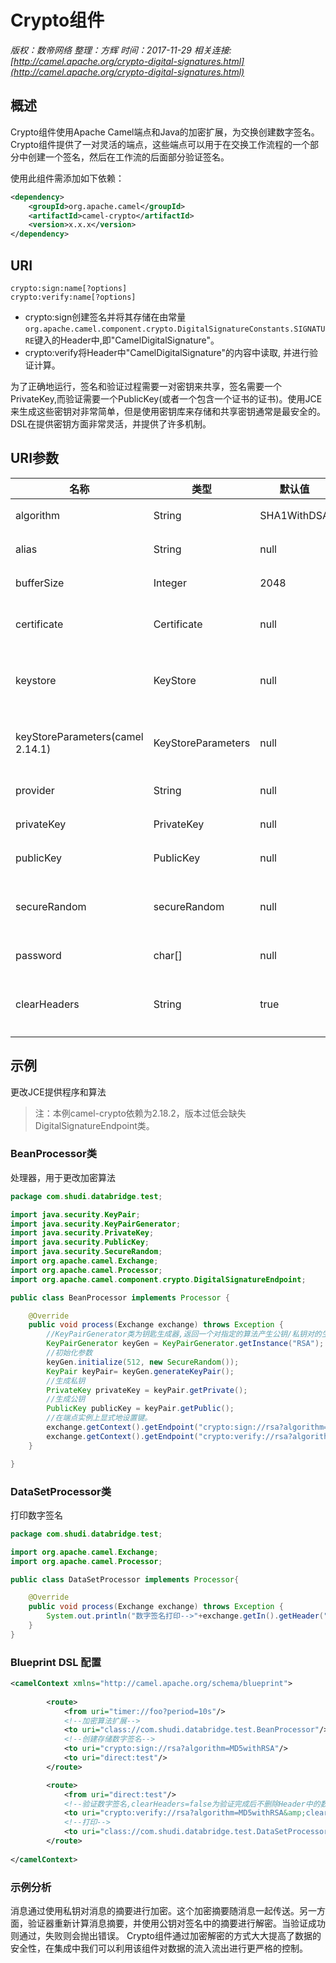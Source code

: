 # Crypto组件

*版权：数帝网络*
*整理：方辉*
*时间：2017-11-29*
*相关连接:[http://camel.apache.org/crypto-digital-signatures.html](http://camel.apache.org/crypto-digital-signatures.html)*

## 概述

Crypto组件使用Apache Camel端点和Java的加密扩展，为交换创建数字签名。Crypto组件提供了一对灵活的端点，这些端点可以用于在交换工作流程的一个部分中创建一个签名，然后在工作流的后面部分验证签名。

使用此组件需添加如下依赖：
```xml
<dependency>
    <groupId>org.apache.camel</groupId>
    <artifactId>camel-crypto</artifactId>
    <version>x.x.x</version>
</dependency>
```

## URI

```
crypto:sign:name[?options] 
crypto:verify:name[?options] 
```

- crypto:sign创建签名并将其存储在由常量`org.apache.camel.component.crypto.DigitalSignatureConstants.SIGNATURE`键入的Header中,即"CamelDigitalSignature"。
- crypto:verify将Header中"CamelDigitalSignature"的内容中读取, 并进行验证计算。

为了正确地运行，签名和验证过程需要一对密钥来共享，签名需要一个PrivateKey,而验证需要一个PublicKey(或者一个包含一个证书的证书)。使用JCE来生成这些密钥对非常简单，但是使用密钥库来存储和共享密钥通常是最安全的。DSL在提供密钥方面非常灵活，并提供了许多机制。

## URI参数

名称|类型|默认值|描述
----|----|----|----
algorithm|String|SHA1WithDSA|将使用的JCE签名算法的名称。
alias|String|null|用于从密钥库中选择密钥的别名。
bufferSize|Integer|2048|签名过程中使用的缓冲区的大小。
certificate|Certificate|null|用于验证交换有效负载的证书。此项或publicKey是必需的。
keystore|KeyStore|null|对 JCE 密钥库的引用, 用于存储用于签名和验证的密钥和证书。
keyStoreParameters(camel 2.14.1)|KeyStoreParameters|null|对KeyStoreParameters对象的引用, 它包装了Java密钥库对象。
provider|String|null|应该使用的JCE安全提供者的名称。
privateKey|PrivateKey|null|用来在交换有效载荷上签名的私钥。
publicKey|PublicKey|null|公钥用于验证交换有效负载的签名。
secureRandom|secureRandom|null|引用一个SecureRandom对象，该对象将用于初始化签名服务。
password|char[]|null|从密钥库中访问私钥的密码。
clearHeaders|String|true|在验证操作后从消息中删除骆驼加密头(值可以是“true”/“false”)。

## 示例
更改JCE提供程序和算法

>注：本例camel-crypto依赖为2.18.2，版本过低会缺失DigitalSignatureEndpoint类。

### BeanProcessor类
处理器，用于更改加密算法

```java
package com.shudi.databridge.test;

import java.security.KeyPair;
import java.security.KeyPairGenerator;
import java.security.PrivateKey;
import java.security.PublicKey;
import java.security.SecureRandom;
import org.apache.camel.Exchange;
import org.apache.camel.Processor;
import org.apache.camel.component.crypto.DigitalSignatureEndpoint;

public class BeanProcessor implements Processor {

	@Override
	public void process(Exchange exchange) throws Exception {
        //KeyPairGenerator类为钥匙生成器,返回一个对指定的算法产生公钥/私钥对的生成器对象。
		KeyPairGenerator keyGen = KeyPairGenerator.getInstance("RSA");
        //初始化参数
		keyGen.initialize(512, new SecureRandom());
		KeyPair keyPair= keyGen.generateKeyPair();
        //生成私钥
		PrivateKey privateKey = keyPair.getPrivate();
        //生成公钥
		PublicKey publicKey = keyPair.getPublic();
		//在端点实例上显式地设置键。
		exchange.getContext().getEndpoint("crypto:sign://rsa?algorithm=MD5withRSA",DigitalSignatureEndpoint.class).setPrivateKey(privateKey);
		exchange.getContext().getEndpoint("crypto:verify://rsa?algorithm=MD5withRSA&amp;clearHeaders=false",DigitalSignatureEndpoint.class).setPublicKey(publicKey);
	}

}
```

### DataSetProcessor类
打印数字签名

```java
package com.shudi.databridge.test;

import org.apache.camel.Exchange;
import org.apache.camel.Processor;

public class DataSetProcessor implements Processor{

	@Override
	public void process(Exchange exchange) throws Exception {
		System.out.println("数字签名打印-->"+exchange.getIn().getHeader("CamelDigitalSignature"));
	}
}
```

### Blueprint DSL 配置

```xml
<camelContext xmlns="http://camel.apache.org/schema/blueprint"> 
				
		<route>
            <from uri="timer://foo?period=10s"/>
            <!--加密算法扩展-->  
			<to uri="class://com.shudi.databridge.test.BeanProcessor"/>
            <!--创建存储数字签名-->
			<to uri="crypto:sign://rsa?algorithm=MD5withRSA"/>
			<to uri="direct:test"/>
	    </route> 

		<route>
            <from uri="direct:test"/>  
            <!--验证数字签名,clearHeaders=false为验证完成后不删除Header中的数字签名-->
			<to uri="crypto:verify://rsa?algorithm=MD5withRSA&amp;clearHeaders=false"/>
            <!--打印-->
			<to uri="class://com.shudi.databridge.test.DataSetProcessor"/>
	    </route> 
			
</camelContext>	
```

### 示例分析

消息通过使用私钥对消息的摘要进行加密。这个加密摘要随消息一起传送。另一方面，验证器重新计算消息摘要，并使用公钥对签名中的摘要进行解密。当验证成功则通过，失败则会抛出错误。
Crypto组件通过加密解密的方式大大提高了数据的安全性，在集成中我们可以利用该组件对数据的流入流出进行更严格的控制。





